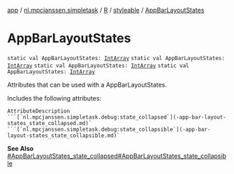 [app](../../../index.md) / [nl.mpcjanssen.simpletask](../../index.md) / [R](../index.md) / [styleable](index.md) / [AppBarLayoutStates](.)

# AppBarLayoutStates

`static val AppBarLayoutStates: `[`IntArray`](https://kotlinlang.org/api/latest/jvm/stdlib/kotlin/-int-array/index.html)
`static val AppBarLayoutStates: `[`IntArray`](https://kotlinlang.org/api/latest/jvm/stdlib/kotlin/-int-array/index.html)
`static val AppBarLayoutStates: `[`IntArray`](https://kotlinlang.org/api/latest/jvm/stdlib/kotlin/-int-array/index.html)
`static val AppBarLayoutStates: `[`IntArray`](https://kotlinlang.org/api/latest/jvm/stdlib/kotlin/-int-array/index.html)

Attributes that can be used with a AppBarLayoutStates.

Includes the following attributes:

    AttributeDescription ```[`nl.mpcjanssen.simpletask.debug:state_collapsed`](-app-bar-layout-states_state_collapsed.md)` ```[`nl.mpcjanssen.simpletask.debug:state_collapsible`](-app-bar-layout-states_state_collapsible.md)`

**See Also**
[#AppBarLayoutStates_state_collapsed](-app-bar-layout-states_state_collapsed.md)[#AppBarLayoutStates_state_collapsible](-app-bar-layout-states_state_collapsible.md)

